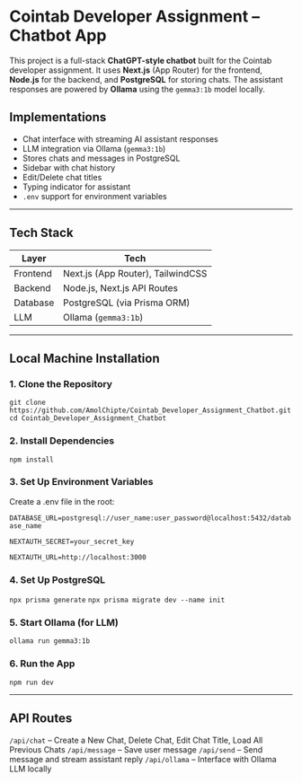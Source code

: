 # Cointab Developer Assignment – Chatbot App

This project is a full-stack **ChatGPT-style chatbot** built for the Cointab developer assignment. It uses **Next.js** (App Router) for the frontend, **Node.js** for the backend, and **PostgreSQL** for storing chats. The assistant responses are powered by **Ollama** using the `gemma3:1b` model locally.

## Implementations

- Chat interface with streaming AI assistant responses
- LLM integration via Ollama (`gemma3:1b`)
- Stores chats and messages in PostgreSQL
- Sidebar with chat history
- Edit/Delete chat titles
- Typing indicator for assistant
- `.env` support for environment variables

---

## Tech Stack

| Layer       | Tech                                      |
|-------------|-------------------------------------------|
| Frontend    | Next.js (App Router), TailwindCSS         |
| Backend     | Node.js, Next.js API Routes               |
| Database    | PostgreSQL (via Prisma ORM)               |
| LLM         | Ollama (`gemma3:1b`)                       |

---

## Local Machine Installation

### 1. Clone the Repository
`git clone https://github.com/AmolChipte/Cointab_Developer_Assignment_Chatbot.git`
`cd Cointab_Developer_Assignment_Chatbot`

### 2. Install Dependencies
`npm install`

### 3. Set Up Environment Variables
Create a .env file in the root:

`DATABASE_URL=postgresql://user_name:user_password@localhost:5432/database_name`

`NEXTAUTH_SECRET=your_secret_key`

`NEXTAUTH_URL=http://localhost:3000`

### 4. Set Up PostgreSQL
`npx prisma generate`
`npx prisma migrate dev --name init`

### 5. Start Ollama (for LLM)
`ollama run gemma3:1b`

### 6. Run the App
`npm run dev`

---

## API Routes

`/api/chat` – Create a New Chat, Delete Chat, Edit Chat Title, Load All Previous Chats
`/api/message` – Save user message
`/api/send` – Send message and stream assistant reply
`/api/ollama` – Interface with Ollama LLM locally
